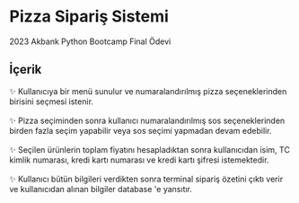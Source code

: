 # Pizza Sipariş Sistemi

2023 Akbank Python Bootcamp Final Ödevi

## İçerik

:sparkles: Kullanıcıya bir menü sunulur ve numaralandırılmış pizza seçeneklerinden birisini seçmesi istenir.
<br />
<br />
:sparkles: Pizza seçiminden sonra kullanıcı numaralandırılmış sos seçeneklerinden birden fazla seçim yapabilir veya sos seçimi yapmadan devam edebilir.
<br />
<br />
:sparkles: Seçilen ürünlerin toplam fiyatını hesapladıktan sonra kullanıcıdan isim, TC kimlik numarası, kredi kartı numarası ve kredi kartı şifresi istemektedir.
<br />
<br />
:sparkles: Kullanıcı bütün bilgileri verdikten sonra terminal sipariş özetini çıktı verir ve kullanıcıdan alınan bilgiler database 'e yansıtır.





